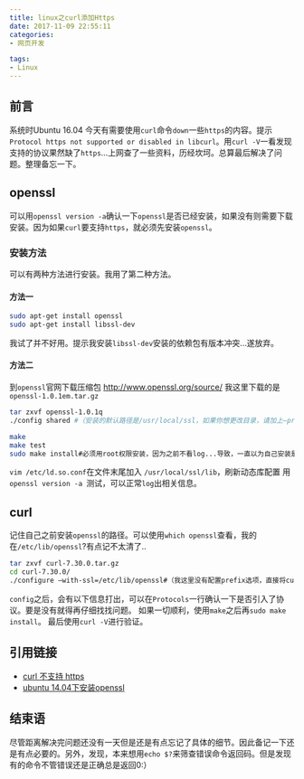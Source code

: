 ```yaml
---
title: linux之curl添加Https
date: 2017-11-09 22:55:11
categories:
- 网页开发

tags:
- Linux
---
```


## 前言
系统时Ubuntu 16.04 今天有需要使用`curl`命令`down`一些`https`的内容。提示`Protocol https not supported or disabled in libcurl`。用`curl -V`一看发现支持的协议果然缺了`https`...上网查了一些资料，历经坎坷。总算最后解决了问题。整理备忘一下。

<!-- more -->
## openssl
可以用`openssl version -a`确认一下`openssl`是否已经安装，如果没有则需要下载安装。因为如果`curl`要支持`https`，就必须先安装`openssl`。
### 安装方法
可以有两种方法进行安装。我用了第二种方法。
#### 方法一
```bash
sudo apt-get install openssl 
sudo apt-get install libssl-dev
```
我试了并不好用。提示我安装`libssl-dev`安装的依赖包有版本冲突...遂放弃。

#### 方法二
到`openssl`官网下载压缩包 http://www.openssl.org/source/ 我这里下载的是`openssl-1.0.1em.tar.gz`
```bash
tar zxvf openssl-1.0.1q 
./config shared #（安装的默认路径是/usr/local/ssl，如果你想更改目录，请加上–prefix=/yourpath）这一步对后面正常覆盖安装curl更新协议非常关键 

make 
make test 
sudo make install#必须用root权限安装，因为之前不看log...导致，一直以为自己安装是正确的
```
`vim /etc/ld.so.conf`在文件末尾加入 `/usr/local/ssl/lib`，刷新动态库配置
用`openssl version -a `测试，可以正常`log`出相关信息。

## curl
记住自己之前安装`openssl`的路径。可以使用`which openssl`查看，我的在`/etc/lib/openssl`?有点记不太清了..
```bash
tar zxvf curl-7.30.0.tar.gz 
cd curl-7.30.0/ 
./configure –with-ssl=/etc/lib/openssl#（我这里没有配置prefix选项，直接将curl安装到默认的目录/usr/local） 
```
`config`之后，会有以下信息打出，可以在`Protocols`一行确认一下是否引入了协议。要是没有就得再仔细找找问题。 
如果一切顺利，使用`make`之后再`sudo make install`。
最后使用`curl -V`进行验证。

## 引用链接
- [curl 不支持 https](http://blog.csdn.net/Timsley/article/details/50782742)
- [ubuntu 14.04下安装openssl](http://blog.csdn.net/Timsley/article/details/50776615)

## 结束语
尽管距离解决完问题还没有一天但是还是有点忘记了具体的细节。因此备记一下还是有点必要的。另外，发现，本来想用`echo $?`来筛查错误命令返回码。但是发现有的命令不管错误还是正确总是返回0:）
